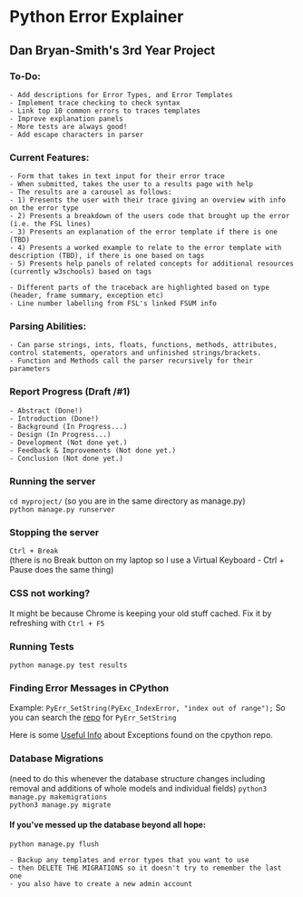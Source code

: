# Python Error Explainer
## Dan Bryan-Smith's 3rd Year Project

### To-Do:
    - Add descriptions for Error Types, and Error Templates
    - Implement trace checking to check syntax
    - Link top 10 common errors to traces templates
    - Improve explanation panels
    - More tests are always good!
    - Add escape characters in parser

### Current Features:
    - Form that takes in text input for their error trace
    - When submitted, takes the user to a results page with help
    - The results are a carousel as follows:
    - 1) Presents the user with their trace giving an overview with info on the error type
    - 2) Presents a breakdown of the users code that brought up the error (i.e. the FSL lines)
    - 3) Presents an explanation of the error template if there is one (TBD)
    - 4) Presents a worked example to relate to the error template with description (TBD), if there is one based on tags
    - 5) Presents help panels of related concepts for additional resources (currently w3schools) based on tags
    
    - Different parts of the traceback are highlighted based on type (header, frame summary, exception etc)
    - Line number labelling from FSL's linked FSUM info

### Parsing Abilities:
    - Can parse strings, ints, floats, functions, methods, attributes, control statements, operators and unfinished strings/brackets.
    - Function and Methods call the parser recursively for their parameters
    
### Report Progress (Draft /#1)
    - Abstract (Done!)
    - Introduction (Done!)
    - Background (In Progress...)
    - Design (In Progress...)
    - Development (Not done yet.)
    - Feedback & Improvements (Not done yet.)
    - Conclusion (Not done yet.)

### Running the server
`cd myproject/` (so you are in the same directory as manage.py)<br>
`python manage.py runserver`

### Stopping the server
`Ctrl + Break`<br>
(there is no Break button on my laptop so I use a Virtual Keyboard - Ctrl + Pause does the same thing)

### CSS not working?
It might be because Chrome is keeping your old stuff cached. Fix it by refreshing with `Ctrl + F5`

### Running Tests
`python manage.py test results`

### Finding Error Messages in CPython
Example: `PyErr_SetString(PyExc_IndexError, "index out of range");`
So you can search the [repo](https://github.com/python/cpython) for `PyErr_SetString`

Here is some [Useful Info](https://github.com/python/cpython/blob/main/Doc/extending/extending.rst) about Exceptions found on the cpython repo.

### Database Migrations
(need to do this whenever the database structure changes including removal and additions of whole models and individual fields)
`python3 manage.py makemigrations`<br>
`python3 manage.py migrate`

#### If you've messed up the database beyond all hope:
`python manage.py flush`<br>

    - Backup any templates and error types that you want to use
    - then DELETE THE MIGRATIONS so it doesn't try to remember the last one
    - you also have to create a new admin account
